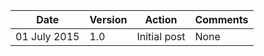 
| Date | Version | Action | Comments |
| ---- | ------- | ------ | -------- |
|01 July 2015 | 1.0 | Initial post | None |
